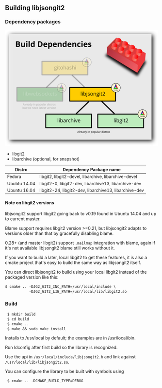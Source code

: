 ## Building libjsongit2

### Dependency packages

![libjsongit2 build deps](./doc-assets/deps-jg2.svg)

 - libgit2
 - libarchive (optional, for snapshot)

Distro|Dependency Package name
---|---
Fedora | libgit2, libgit2-devel, libarchive, libarchive-devel
Ububtu 14.04 | libgit2-0, libgit2-dev, libarchive13, libarchive-dev
Ubuntu 16.04 | libgit2-24, libgit2-dev, libarchive13, libarchive-dev

#### Note on libgit2 versions

libjsongit2 support libgit2 going back to v0.19 found in Ubuntu 14.04 and up
to current master.

Blame support requires libgit2 version >=0.21, but libjsongit2 adapts to
versions older than that by gracefully disabling blame.

0.28+ (and master libgit2) support `.mailmap` integration with blame, again if
it's not available libjsongit2 blame still works without it.

If you want to build a later, local libgit2 to get these features, it is also a
cmake project that's easy to build the same way as libjsongit2 itself.

You can direct libjsongit2 to build using your local libgit2 instead of the
packaged version like this:

```
$ cmake .. -DJG2_GIT2_INC_PATH=/usr/local/include \
           -DJG2_GIT2_LIB_PATH=/usr/local/lib/libgit2.so
```

### Build

```
 $ mkdir build
 $ cd build
 $ cmake ..
 $ make && sudo make install
```

Installs to /usr/local by default; the examples are in /usr/local/bin.

Run ldconfig after first build so the library is recognized.

Use the api in `/usr/local/include/libjsongit2.h` and link against
`/usr/local/lib/libjsongit2.so`.

You can configure the library to be built with symbols using
```
 $ cmake .. -DCMAKE_BUILD_TYPE=DEBUG
```

